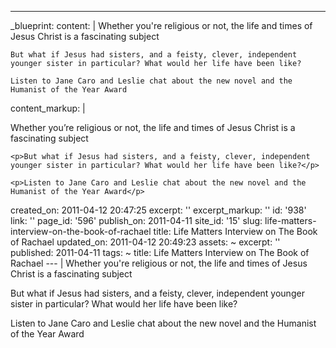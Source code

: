 ---
_blueprint:
  content: |
    Whether you're religious or not, the life and times of Jesus Christ is a fascinating subject

    But what if Jesus had sisters, and a feisty, clever, independent younger sister in particular? What would her life have been like?

    Listen to Jane Caro and Leslie chat about the new novel and the Humanist of the Year Award
  content_markup: |
    <p>Whether you&rsquo;re religious or not, the life and times of Jesus Christ is a fascinating subject</p>

    <p>But what if Jesus had sisters, and a feisty, clever, independent younger sister in particular? What would her life have been like?</p>

    <p>Listen to Jane Caro and Leslie chat about the new novel and the Humanist of the Year Award</p>
  created_on: 2011-04-12 20:47:25
  excerpt: ''
  excerpt_markup: ''
  id: '938'
  link: ''
  page_id: '596'
  publish_on: 2011-04-11
  site_id: '15'
  slug: life-matters-interview-on-the-book-of-rachael
  title: Life Matters Interview on The Book of Rachael
  updated_on: 2011-04-12 20:49:23
assets: ~
excerpt: ''
published: 2011-04-11
tags: ~
title: Life Matters Interview on The Book of Rachael
--- |
  Whether you're religious or not, the life and times of Jesus Christ is a fascinating subject

  But what if Jesus had sisters, and a feisty, clever, independent younger sister in particular? What would her life have been like?

  Listen to Jane Caro and Leslie chat about the new novel and the Humanist of the Year Award
